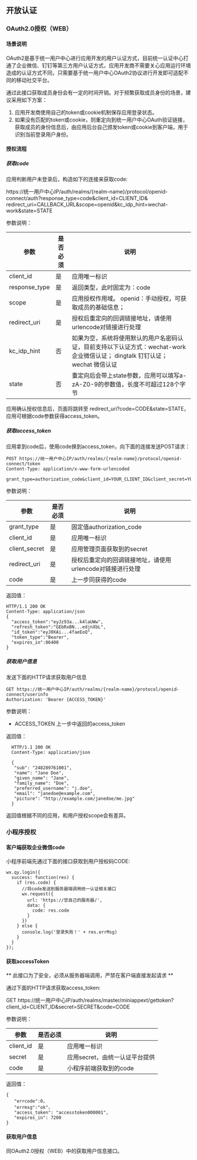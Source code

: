 ## 开放认证

### OAuth2.0授权（WEB）

#### 场景说明

OAuth2是基于统一用户中心进行应用开发的用户认证方式，目前统一认证中心打通了企业微信、钉钉等第三方用户认证方式，应用开发商不需要关心应用运行环境造成的认证方式不同，只需要基于统一用户中心OAuth2协议进行开发即可适配不同的移动社交平台。

通过此接口获取成员身份会有一定的时间开销。对于频繁获取成员身份的场景，建议采用如下方案：
1. 应用开发商使用自己的token或cookie机制保存应用登录状态。
2. 如果没有匹配的token或cookie，则重定向到统一用户中心OAuth验证链接，获取成员的身份信息后，由应用后台自己颁发token或cookie到客户端，用于识别当前登录用户身份。

#### 授权流程

##### 获取code

应用判断用户未登录后，构造如下的连接来获取code:

https://统一用户中心IP/auth/realms/{realm-name}/protocol/openid-connect/auth?response_type=code&client_id=CLIENT_ID&
redirect_uri=CALLBACK_URL&scope=openid&kc_idp_hint=wechat-work&state=STATE

参数说明：

| 参数          | 是否必须 | 说明                                                                          |
|---------------|----------|-------------------------------------------------------------------------------|
| client_id     | 是       | 应用唯一标识                                                                  |
| response_type | 是       | 返回类型，此时固定为：code                                                    |
| scope         | 是       | 应用授权作用域。 openid：手动授权，可获取成员的基础信息；                     |
| redirect_uri  | 是       | 授权后重定向的回调链接地址，请使用urlencode对链接进行处理                     |
| kc_idp_hint         | 否       | 如果为空，系统将使用默认的用户名密码认证，目前支持以下认证方式：wechat-work 企业微信认证； dingtalk 钉钉认证； wechat 微信认证 |
| state         | 否       | 重定向后会带上state参数，应用可以填写a-zA-Z0-9的参数值，长度不可超过128个字节 |

应用确认授权信息后，页面将跳转至 redirect_uri?code=CODE&state=STATE，应用可根据code参数获得access_token。

##### 获取access_token

应用拿到code后，使用code换到access_token，向下面的连接发送POST请求：

```
POST https://统一用户中心IP/auth/realms/{realm-name}/protocol/openid-connect/token
Content-Type: application/x-www-form-urlencoded

grant_type=authorization_code&client_id=YOUR_CLIENT_ID&client_secret=YOUR_CLIENT_SECRET&code=AUTHORIZATION_CODE&redirect_uri=REDIRECT_URI
```
参数说明：

| 参数          | 是否必须 | 说明                                                                          |
|---------------|----------|-------------------------------------------------------------------------------|
| grant_type     | 是       | 固定值authorization_code                                                                  |
| client_id | 是       | 应用唯一标识                                                    |
| client_secret         | 是       | 应用管理页面获取到的secret                     |
| redirect_uri  | 是       | 授权后重定向的回调链接地址，请使用urlencode对链接进行处理                     |
| code         | 是       | 上一步同获得的code |

返回值：

```
HTTP/1.1 200 OK
Content-Type: application/json
{
  "access_token":"eyJz93a...k4laUWw",
  "refresh_token":"GEbRxBN...edjnXbL",
  "id_token":"eyJ0XAi...4faeEoQ",
  "token_type":"Bearer",
  "expires_in":86400
}
```

##### 获取用户信息

发送下面的HTTP请求获取用户信息

```
GET https://统一用户中心IP/auth/realms/{realm-name}/protocol/openid-connect/userinfo
Authorization: 'Bearer {ACCESS_TOKEN}'
```

参数说明：

* ACCESS_TOKEN 上一步中返回的access_token

返回值：

```
  HTTP/1.1 200 OK
  Content-Type: application/json

  {
   "sub": "248289761001",
   "name": "Jane Doe",
   "given_name": "Jane",
   "family_name": "Doe",
   "preferred_username": "j.doe",
   "email": "janedoe@example.com",
   "picture": "http://example.com/janedoe/me.jpg"
  }
```

返回值根据不同的应用，和用户授权scope会有差异。

### 小程序授权

#### 客户端获取企业微信code

小程序前端先通过下面的接口获取到用户授权码CODE:
```
wx.qy.login({
  success: function(res) {
    if (res.code) {
      //将code发送到服务器端调用统一认证相关接口
      wx.request({
        url: 'https://您自己的服务器/',
        data: {
          code: res.code
        }
      })
    } else {
      console.log('登录失败！' + res.errMsg)
    }
  }
});
```

#### 获取accessToken

** 此接口为了安全，必须从服务器端调用，严禁在客户端直接发起请求 **

通过下面的HTTP请求获取access_token:

GET https://统一用户中心IP/auth/realms/master/miniappext/gettoken?client_id=CLIENT_ID&secret=SECRET&code=CODE


参数说明：

| 参数          | 是否必须 | 说明                                                                          |
|---------------|----------|-------------------------------------------------------------------------------|
| client_id     | 是       | 应用唯一标识                                                                  |
| secret | 是       | 应用secret，由统一认证平台提供                                                    |
| code         | 是       | 小程序前端获取到的code                     |

返回值：

```
{
   "errcode":0，
   "errmsg":"ok"，
   "access_token": "accesstoken000001",
   "expires_in": 7200
}
```

#### 获取用户信息

同OAuth2.0授权（WEB）中的获取用户信息接口。

